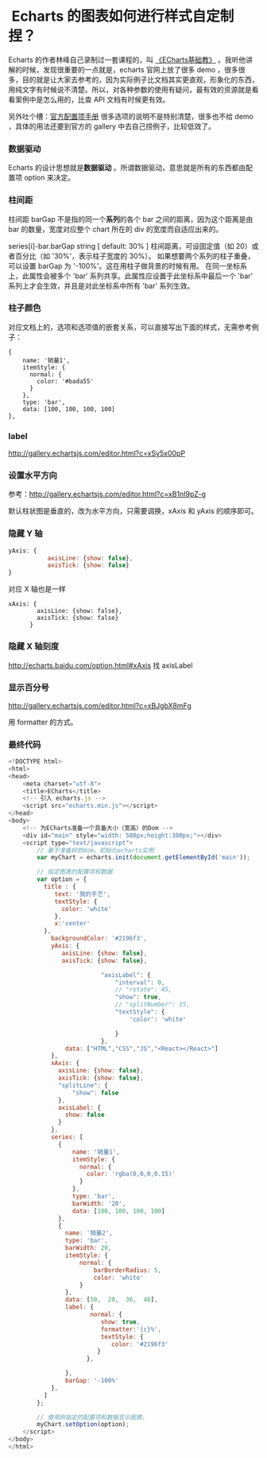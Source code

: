 #  Echarts 的图表如何进行样式自定制捏？

Echarts 的作者林峰自己录制过一套课程的，叫 [《ECharts基础教》](http://efe.baidu.com/blog/echarts-course/) 。我听他讲解的时候，发现很重要的一点就是，echarts 官网上放了很多 demo ，很多很多，目的就是让大家去参考的，因为实际例子比文档其实更直观，形象化的东西，用纯文字有时候说不清楚。所以，对各种参数的使用有疑问，最有效的资源就是看看案例中是怎么用的，比查 API 文档有时候更有效。

另外吐个槽：[官方配置项手册](http://echarts.baidu.com/option.html#title.backgroundColor) 很多选项的说明不是特别清楚，很多也不给 demo ，具体的用法还要到官方的 gallery 中去自己捞例子，比较低效了。

### 数据驱动

Echarts 的设计思想就是**数据驱动** 。所谓数据驱动，意思就是所有的东西都由配置项 option 来决定。


### 柱间距

柱间距 barGap 不是指的同一个**系列**的各个 bar 之间的距离，因为这个距离是由 bar 的数量，宽度对应整个 chart 所在的 div 的宽度而自适应出来的。

series[i]-bar.barGap string
[ default: 30% ]
柱间距离，可设固定值（如 20）或者百分比（如 '30%'，表示柱子宽度的 30%）。
如果想要两个系列的柱子重叠，可以设置 barGap 为 '-100%'。这在用柱子做背景的时候有用。
在同一坐标系上，此属性会被多个 'bar' 系列共享。此属性应设置于此坐标系中最后一个 'bar' 系列上才会生效，并且是对此坐标系中所有 'bar' 系列生效。


### 柱子颜色

对应文档上的，选项和选项值的嵌套关系，可以直接写出下面的样式，无需参考例子：

```
{
    name: '销量1',
    itemStyle: {
      normal: {
        color: '#bada55'
      }
    },
    type: 'bar',
    data: [100, 100, 100, 100]
},
```


### label


http://gallery.echartsjs.com/editor.html?c=xSy5x00pP


### 设置水平方向

参考：http://gallery.echartsjs.com/editor.html?c=xB1nI9pZ-g

默认柱状图是垂直的，改为水平方向，只需要调换，xAxis 和 yAxis 的顺序即可。


### 隐藏 Y 轴

```js
yAxis: {
           axisLine: {show: false},
           axisTick: {show: false}
}
```

对应 X 轴也是一样


```
xAxis: {
        axisLine: {show: false},
        axisTick: {show: false}
      }
```


### 隐藏 X 轴刻度


http://echarts.baidu.com/option.html#xAxis 找 axisLabel


### 显示百分号

http://gallery.echartsjs.com/editor.html?c=xBJgbX8mFg

用 formatter 的方式。


### 最终代码

```js
<!DOCTYPE html>
<html>
<head>
    <meta charset="utf-8">
    <title>ECharts</title>
    <!-- 引入 echarts.js -->
    <script src="echarts.min.js"></script>
</head>
<body>
    <!-- 为ECharts准备一个具备大小（宽高）的Dom -->
    <div id="main" style="width: 500px;height:300px;"></div>
    <script type="text/javascript">
        // 基于准备好的dom，初始化echarts实例
        var myChart = echarts.init(document.getElementById('main'));

        // 指定图表的配置项和数据
        var option = {
          title : {
             text: '我的手艺',
             textStyle: {
               color: 'white'
             },
             x:'center'
          },
            backgroundColor: '#2196f3',
            yAxis: {
               axisLine: {show: false},
               axisTick: {show: false},

                          "axisLabel": {
                              "interval": 0,
                              // "rotate": 45,
                              "show": true,
                              // "splitNumber": 15,
                              "textStyle": {
                                  'color': 'white'

                              }
                          },
                data: ["HTML","CSS","JS","<React></React>"]
            },
            xAxis: {
              axisLine: {show: false},
              axisTick: {show: false},
              "splitLine": {
                  "show": false
              },
              axisLabel: {
                show: false
              }
            },
            series: [
              {
                  name: '销量1',
                  itemStyle: {
                    normal: {
                      color: 'rgba(0,0,0,0.15)'
                    }
                  },
                  type: 'bar',
                  barWidth: '20',
                  data: [100, 100, 100, 100]
              },
              {
                name: '销量2',
                type: 'bar',
                barWidth: 20,
                itemStyle: {
                    normal: {
                        barBorderRadius: 5,
                        color: 'white'
                    }
                },
                data: [50,  20,  36,  40],
                label: {
                       normal: {
                          show: true,
                          formatter:'{c}%',
                          textStyle: {
                             color: '#2196f3'
                         }
                      },

                },
                barGap: '-100%'
            },
          ]
        };

        // 使用刚指定的配置项和数据显示图表。
        myChart.setOption(option);
    </script>
</body>
</html>
```
